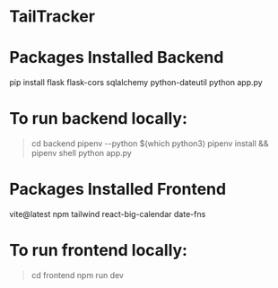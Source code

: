 # TailTracker

# Packages Installed Backend
pip install flask flask-cors sqlalchemy python-dateutil
python app.py
# To run backend locally:
>cd backend
>pipenv --python $(which python3)
>pipenv install && pipenv shell
>python app.py

# Packages Installed Frontend
vite@latest
npm 
tailwind
react-big-calendar date-fns
# To run frontend locally:
>cd frontend
>npm run dev